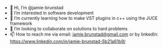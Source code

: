 - 👋 Hi, I’m @jamie-brunstad
- 👀 I’m interested in software development
- 🌱 I’m currently learning how to make VST plugins in c++ using the JUCE framework
- 💞️ I’m looking to collaborate on solutions to hard problems
- 📫 How to reach me via email: jamie.brunstad@gmail.com or by linkedIn: https://www.linkedin.com/in/jamie-brunstad-5b21a61b9/

<!---
jamie-brunstad/jamie-brunstad is a ✨ special ✨ repository because its `README.md` (this file) appears on your GitHub profile.
You can click the Preview link to take a look at your changes.
--->
